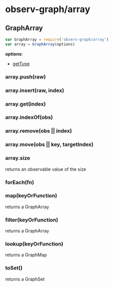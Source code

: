 # observ-graph/array

## GraphArray

```js
var GraphArray = require('observ-graph/array')
var array = GraphArray(options)
```

**options**:

- [getType](../README.md#gettype)

### array.push(raw)

### array.insert(raw, index)

### array.get(index)

### array.indexOf(obs)

### array.remove(obs || index)

### array.move(obs || key, targetIndex)

### array.size

returns an observable value of the size

### forEach(fn)

### map(keyOrFunction)

returns a GraphArray

### filter(keyOrFunction)

returns a GraphArray

### lookup(keyOrFunction)

returns a GraphMap

### toSet()

returns a GraphSet
